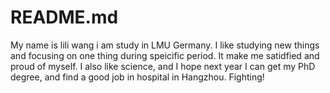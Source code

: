 # README.md
My name is lili wang i am study in LMU Germany. I like studying new things and focusing on one thing during speicific period. It make me satidfied and proud of myself. I also like science, and I hope next year I can get my PhD degree, and find a good job in hospital in Hangzhou. Fighting!
